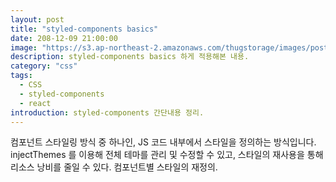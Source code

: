 ```yaml
---
layout: post
title: "styled-components basics"
date: 208-12-09 21:00:00
image: "https://s3.ap-northeast-2.amazonaws.com/thugstorage/images/postcover/craghpage.jpg"
description: styled-components basics 하게 적용해본 내용.
category: "css"
tags:
  - CSS
  - styled-components
  - react
introduction: styled-components 간단내용 정리.
---
```


컴포넌트 스타일링 방식 중 하나인, JS 코드 내부에서 스타일을 정의하는 방식입니다.
injectThemes 를 이용해 전체 테마를 관리 및 수정할 수 있고,
스타일의 재사용을 통해 리소스 낭비를 줄일 수 있다.
컴포넌트별 스타일의 재정의.
